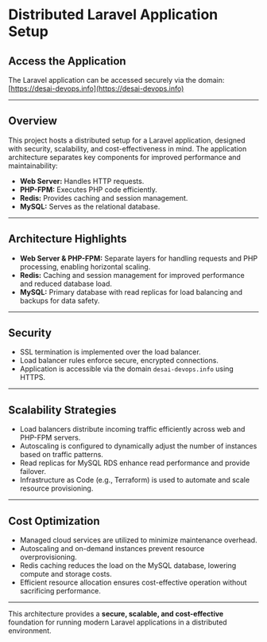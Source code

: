 # Distributed Laravel Application Setup

## Access the Application

The Laravel application can be accessed securely via the domain:  
[https://desai-devops.info](https://desai-devops.info)

---

## Overview

This project hosts a distributed setup for a Laravel application, designed with security, scalability, and cost-effectiveness in mind. The application architecture separates key components for improved performance and maintainability:

- **Web Server:** Handles HTTP requests.
- **PHP-FPM:** Executes PHP code efficiently.
- **Redis:** Provides caching and session management.
- **MySQL:** Serves as the relational database.

---

## Architecture Highlights

- **Web Server & PHP-FPM:** Separate layers for handling requests and PHP processing, enabling horizontal scaling.
- **Redis:** Caching and session management for improved performance and reduced database load.
- **MySQL:** Primary database with read replicas for load balancing and backups for data safety.

---

## Security

- SSL termination is implemented over the load balancer.
- Load balancer rules enforce secure, encrypted connections.
- Application is accessible via the domain `desai-devops.info` using HTTPS.

---

## Scalability Strategies

- Load balancers distribute incoming traffic efficiently across web and PHP-FPM servers.
- Autoscaling is configured to dynamically adjust the number of instances based on traffic patterns.
- Read replicas for MySQL RDS enhance read performance and provide failover.
- Infrastructure as Code (e.g., Terraform) is used to automate and scale resource provisioning.

---

## Cost Optimization

- Managed cloud services are utilized to minimize maintenance overhead.
- Autoscaling and on-demand instances prevent resource overprovisioning.
- Redis caching reduces the load on the MySQL database, lowering compute and storage costs.
- Efficient resource allocation ensures cost-effective operation without sacrificing performance.

---

This architecture provides a **secure, scalable, and cost-effective** foundation for running modern Laravel applications in a distributed environment.
